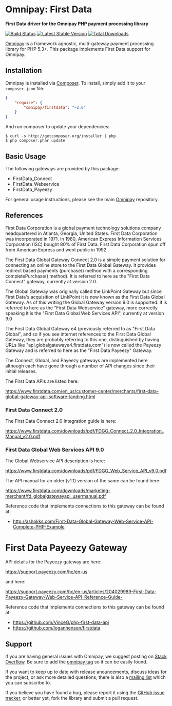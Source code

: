 # Omnipay: First Data

**First Data driver for the Omnipay PHP payment processing library**

[![Build Status](https://travis-ci.org/thephpleague/omnipay-firstdata.png?branch=master)](https://travis-ci.org/thephpleague/omnipay-firstdata)
[![Latest Stable Version](https://poser.pugx.org/omnipay/firstdata/version.png)](https://packagist.org/packages/omnipay/firstdata)
[![Total Downloads](https://poser.pugx.org/omnipay/firstdata/d/total.png)](https://packagist.org/packages/omnipay/firstdata)

[Omnipay](https://github.com/thephpleague/omnipay) is a framework agnostic, multi-gateway payment
processing library for PHP 5.3+. This package implements First Data support for Omnipay.

## Installation

Omnipay is installed via [Composer](http://getcomposer.org/). To install, simply add it
to your `composer.json` file:

```json
{
    "require": {
        "omnipay/firstdata": "~2.0"
    }
}
```

And run composer to update your dependencies:

    $ curl -s http://getcomposer.org/installer | php
    $ php composer.phar update

## Basic Usage

The following gateways are provided by this package:

* FirstData_Connect
* FirstData_Webservice
* FirstData_Payeezy

For general usage instructions, please see the main [Omnipay](https://github.com/thephpleague/omnipay)
repository.

## References

First Data Corporation is a global payment technology solutions company headquartered in Atlanta, Georgia,
United States.  First Data Corporation was incorporated in 1971. In 1980, American Express Information
Services Corporation (ISC) bought 80% of First Data.  First Data Corporation spun off from American Express
and went public in 1992.

The First Data Global Gateway Connect 2.0 is a simple payment solution for connecting an online store to
the First Data Global Gateway.  It provides redirect based payments (purchase() method with a corresponding
completePurchase() method).  It is referred to here as the "First Data Connect" gateway, currently at
version 2.0.

The Global Gateway was originally called the LinkPoint Gateway but since First Data's acquisition of
LinkPoint it is now known as the First Data Global Gateway. As of this writing the Global Gateway version
9.0 is supported. It is referred to here as the "First Data Webservice" gateway, more correctly speaking
it is the "First Data Global Web Services API", currently at version 9.0

The First Data Global Gateway e4 (previously referred to as "First Data Global", and so if you see
internet references to the First Data Global Gateway, they are probably referring to this one, distinguished
by having URLs like "api.globalgatewaye4.firstdata.com") is now called the Payeezy Gateway and is
referred to here as the "First Data Payeezy" Gateway.

The Connect, Global, and Payeezy gateways are implemented here although each have gone through a number
of API changes since their initial releases.

The First Data APIs are listed here:

https://www.firstdata.com/en_us/customer-center/merchants/first-data-global-gateway-api-software-landing.html

### First Data Connect 2.0

The First Data Connect 2.0 Integration guide is here:

https://www.firstdata.com/downloads/pdf/FDGG_Connect_2.0_Integration_Manual_v2.0.pdf

### First Data Global Web Services API 9.0

The Global Webservice API description is here:

https://www.firstdata.com/downloads/pdf/FDGG_Web_Service_API_v9.0.pdf

The API manual for an older (v1.1) version of the same can be found here:

https://www.firstdata.com/downloads/marketing-merchant/fd_globalgatewayapi_usermanual.pdf

Reference code that implements connections to this gateway can be found at:

* http://ashokks.com/First-Data-Global-Gateway-Web-Service-API-Complete-PHP-Example

# First Data Payeezy Gateway

API details for the Payeezy gateway are here:

https://support.payeezy.com/hc/en-us

and here:

https://support.payeezy.com/hc/en-us/articles/204029989-First-Data-Payeezy-Gateway-Web-Service-API-Reference-Guide-

Reference code that implements connections to this gateway can be found at:

* https://github.com/VinceG/php-first-data-api
* https://github.com/loganhenson/firstdata

## Support

If you are having general issues with Omnipay, we suggest posting on
[Stack Overflow](http://stackoverflow.com/). Be sure to add the
[omnipay tag](http://stackoverflow.com/questions/tagged/omnipay) so it can be easily found.

If you want to keep up to date with release anouncements, discuss ideas for the project,
or ask more detailed questions, there is also a [mailing list](https://groups.google.com/forum/#!forum/omnipay) which
you can subscribe to.

If you believe you have found a bug, please report it using the [GitHub issue tracker](https://github.com/thephpleague/omnipay-firstdata/issues),
or better yet, fork the library and submit a pull request.
